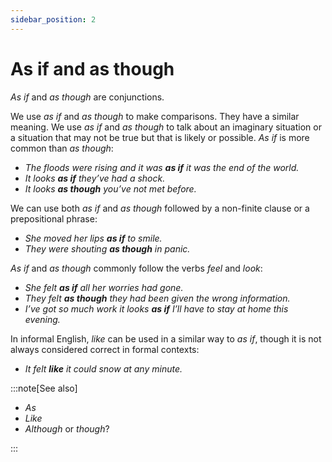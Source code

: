```yaml
---
sidebar_position: 2
---
```


# As if and as though

*As if* and *as though* are conjunctions.

We use *as if* and *as though* to make comparisons. They have a similar meaning. We use *as if* and *as though* to talk about an imaginary situation or a situation that may not be true but that is likely or possible. *As if* is more common than *as though*:

- *The floods were rising and it was **as if** it was the end of the world.*
- *It looks **as if** they’ve had a shock.*
- *It looks **as though** you’ve not met before.*

We can use both *as if* and *as though* followed by a non-finite clause or a prepositional phrase:

- *She moved her lips **as if** to smile.*
- *They were shouting **as though** in panic.*

*As if* and *as though* commonly follow the verbs *feel* and *look*:

- *She felt **as if** all her worries had gone.*
- *They felt **as though** they had been given the wrong information.*
- *I’ve got so much work it looks **as if** I’ll have to stay at home this evening.*

In informal English, *like* can be used in a similar way to *as if*, though it is not always considered correct in formal contexts:

- *It felt **like** it could snow at any minute.*

:::note[See also]

- *As*
- *Like*
- *Although* or *though*?

:::
